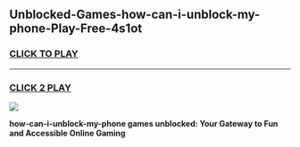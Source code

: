 
## Unblocked-Games-how-can-i-unblock-my-phone-Play-Free-4s1ot
<h3>
<a href="https://premium76.site?title=how-can-i-unblock-my-phone&ref=23A">CLICK TO PLAY</a></h3>
<hr>

<h3>
<a href="https://premium76.site?title=how-can-i-unblock-my-phone&ref=23A">CLICK 2 PLAY</a>
  
</h3>

<a href="https://premium76.site?title=how-can-i-unblock-my-phone&ref=23A"><img src="https://clearcache.store/games.png"></a>


**how-can-i-unblock-my-phone games unblocked: Your Gateway to Fun and Accessible Online Gaming**

